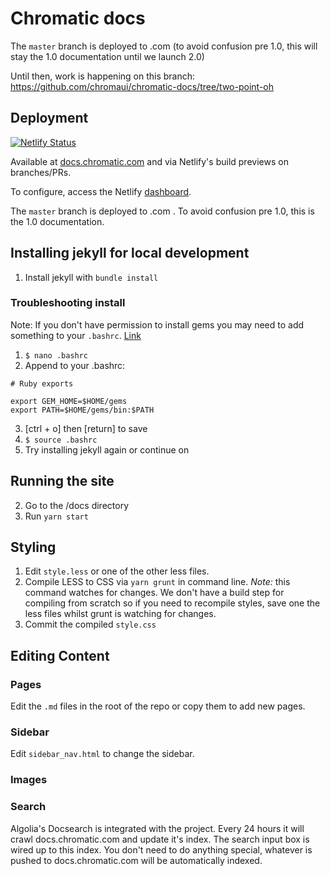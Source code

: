# Chromatic docs

The `master` branch is deployed to .com (to avoid confusion pre 1.0, this will stay the 1.0 documentation until we launch 2.0)

Until then, work is happening on this branch: https://github.com/chromaui/chromatic-docs/tree/two-point-oh

## Deployment

[![Netlify Status](https://api.netlify.com/api/v1/badges/3e1d4d54-1349-4c8a-b214-788ae7aac3a4/deploy-status)](https://app.netlify.com/sites/chromatic2-docs/deploys)

Available at [docs.chromatic.com](docs.chromatic.com) and via Netlify's build previews on branches/PRs.

To configure, access the Netlify [dashboard](https://app.netlify.com/sites/chromatic2-docs/overview).

The `master` branch is deployed to .com . To avoid confusion pre 1.0, this is the 1.0 documentation.

## Installing jekyll for local development

1. Install jekyll with `bundle install`

### Troubleshooting install

Note: If you don't have permission to install gems you may need to add something to your `.bashrc`. [Link](https://jekyllrb.com/docs/troubleshooting/#no-sudo)

1. `$ nano .bashrc`
2. Append to your .bashrc:

```
# Ruby exports

export GEM_HOME=$HOME/gems
export PATH=$HOME/gems/bin:$PATH
```

3. [ctrl + o] then [return] to save
4. `$ source .bashrc`
5. Try installing jekyll again or continue on

## Running the site

2. Go to the /docs directory
3. Run `yarn start`

## Styling

1. Edit `style.less` or one of the other less files.
2. Compile LESS to CSS via `yarn grunt` in command line. _Note:_ this command watches for changes. We don't have a build step for compiling from scratch so if you need to recompile styles, save one the less files whilst grunt is watching for changes.
3. Commit the compiled `style.css`

## Editing Content

### Pages

Edit the `.md` files in the root of the repo or copy them to add new pages.

### Sidebar

Edit `sidebar_nav.html` to change the sidebar.

### Images

### Search

Algolia's Docsearch is integrated with the project. Every 24 hours it will crawl docs.chromatic.com and update it's index. The search input box is wired up to this index. You don't need to do anything special, whatever is pushed to docs.chromatic.com will be automatically indexed.
